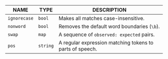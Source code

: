 |     NAME     |   TYPE   |                       DESCRIPTION                        |
|--------------|----------|----------------------------------------------------------|
| `ignorecase` | `bool`   | Makes all matches case-insensitive.                      |
| `nonword`    | `bool`   | Removes the default word boundaries (`\b`).              |
| `swap`       | `map`    | A sequence of `observed: expected` pairs.                |
| `pos`        | `string` | A regular expression matching tokens to parts of speech. |
